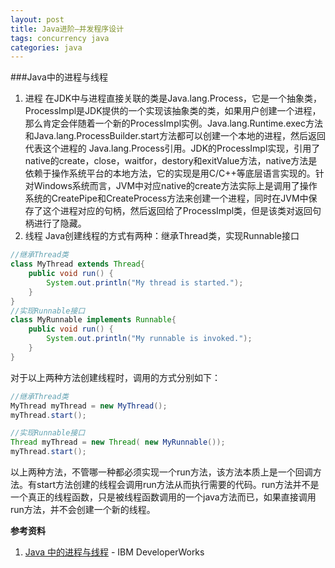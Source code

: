 ```yaml
---
layout: post
title: Java进阶—并发程序设计
tags: concurrency java
categories: java
---
```

###Java中的进程与线程
1. 进程
在JDK中与进程直接关联的类是Java.lang.Process，它是一个抽象类，ProcessImpl是JDK提供的一个实现该抽象类的类，如果用户创建一个进程，那么肯定会伴随着一个新的ProcessImpl实例。Java.lang.Runtime.exec方法和Java.lang.ProcessBuilder.start方法都可以创建一个本地的进程，然后返回代表这个进程的 Java.lang.Process引用。JDK的ProcessImpl实现，引用了native的create，close，waitfor，destory和exitValue方法，native方法是依赖于操作系统平台的本地方法，它的实现是用C/C++等底层语言实现的。针对Windows系统而言，JVM中对应native的create方法实际上是调用了操作系统的CreatePipe和CreateProcess方法来创建一个进程，同时在JVM中保存了这个进程对应的句柄，然后返回给了ProcessImpl类，但是该类对返回句柄进行了隐藏。  
2. 线程
Java创建线程的方式有两种：继承Thread类，实现Runnable接口  
``` java
//继承Thread类
class MyThread extends Thread{ 
	public void run() { 	
		System.out.println("My thread is started."); 
	} 
} 
//实现Runnable接口
class MyRunnable implements Runnable{ 
	public void run() { 
	    System.out.println("My runnable is invoked."); 
	} 
}
```
对于以上两种方法创建线程时，调用的方式分别如下：
``` java
//继承Thread类
MyThread myThread = new MyThread(); 
myThread.start(); 

//实现Runnable接口
Thread myThread = new Thread( new MyRunnable()); 
myThread.start(); 
```
以上两种方法，不管哪一种都必须实现一个run方法，该方法本质上是一个回调方法。有start方法创建的线程会调用run方法从而执行需要的代码。run方法并不是一个真正的线程函数，只是被线程函数调用的一个java方法而已，如果直接调用run方法，并不会创建一个新的线程。

**参考资料**  
1. [Java 中的进程与线程](http://www.ibm.com/developerworks/cn/java/j-lo-processthread/index.html) - IBM DeveloperWorks